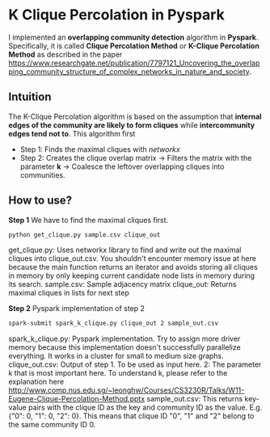 # K Clique Percolation in Pyspark
I implemented an **overlapping community detection** algorithm in **Pyspark**. Specifically, it is called **Clique Percolation Method** or **K-Clique Percolation Method** as described in the paper https://www.researchgate.net/publication/7797121_Uncovering_the_overlapping_community_structure_of_complex_networks_in_nature_and_society.

## Intuition
The K-Clique Percolation algorithm is based on the assumption that **internal edges of the community are likely to form cliques** while **intercommunity edges tend not to**. This algorithm first 
-	Step 1: Finds the maximal cliques with *networkx*
-	Step 2: Creates the clique overlap matrix -> Filters the matrix with the parameter **k** -> Coalesce the leftover overlapping cliques into communities. 

## How to use?
**Step 1**
We have to find the maximal cliques first.

```bash
python get_clique.py sample.csv clique_out
```

get_clique.py: Uses networkx library to find and write out the maximal cliques into clique_out.csv. You shouldn't encounter memory issue at here because the main function returns an iterator and avoids storing all cliques in memory by only keeping current candidate node lists in memory during its search.
sample.csv: Sample adjacency matrix
clique_out: Returns maximal cliques in lists for next step

**Step 2**
Pyspark implementation of step 2

```bash
spark-submit spark_k_clique.py clique_out 2 sample_out.csv
```

spark_k_clique.py: Pyspark implementation. Try to assign more driver memory because this implementation doesn't successfully parallelize everything. It works in a cluster for small to medium size graphs.
clique_out.csv: Output of step 1. To be used as input here.
2: The parameter k that is most important here. To understand k, please refer to the explanation here http://www.comp.nus.edu.sg/~leonghw/Courses/CS3230R/Talks/W11-Eugene-Clique-Percolation-Method.pptx
sample_out.csv: This returns key-value pairs with the clique ID as the key and community ID as the value. E.g. {"0": 0, "1": 0, "2": 0}. This means that clique ID "0", "1" and "2" belong to the same community ID 0.
